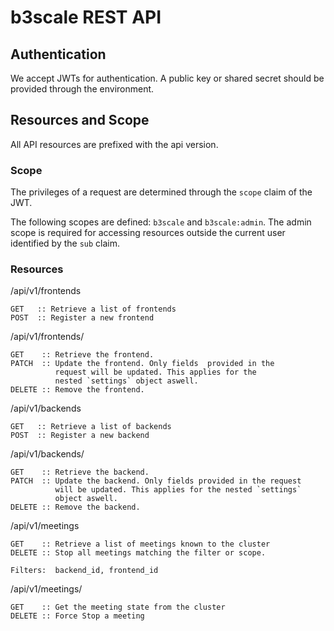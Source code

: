 

# b3scale REST API

## Authentication

We accept JWTs for authentication.
A public key or shared secret should be provided
through the environment.


## Resources and Scope

All API resources are prefixed with the api version.

### Scope

The privileges of a request are determined through the
`scope` claim of the JWT.

The following scopes are defined: `b3scale` and `b3scale:admin`.
The admin scope is required for accessing resources outside the
current user identified by the `sub` claim.


### Resources

 /api/v1/frontends

    GET   :: Retrieve a list of frontends
    POST  :: Register a new frontend

 /api/v1/frontends/<id>

    GET    :: Retrieve the frontend.
    PATCH  :: Update the frontend. Only fields  provided in the
              request will be updated. This applies for the
              nested `settings` object aswell.
    DELETE :: Remove the frontend.
 
 /api/v1/backends

    GET   :: Retrieve a list of backends
    POST  :: Register a new backend

 /api/v1/backends/<id>

    GET    :: Retrieve the backend.
    PATCH  :: Update the backend. Only fields provided in the request
              will be updated. This applies for the nested `settings`
              object aswell.
    DELETE :: Remove the backend.

 /api/v1/meetings

    GET    :: Retrieve a list of meetings known to the cluster
    DELETE :: Stop all meetings matching the filter or scope.

    Filters:  backend_id, frontend_id

 /api/v1/meetings/<id>

    GET    :: Get the meeting state from the cluster
    DELETE :: Force Stop a meeting


